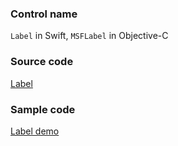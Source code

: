 ### Control name

`Label` in Swift, `MSFLabel` in Objective-C

### Source code

[Label](https://github.com/microsoft/fluentui-apple/blob/main/ios/FluentUI/Controls/Label.swift)

### Sample code

[Label demo](https://github.com/microsoft/fluentui-apple/blob/main/ios/FluentUI.Demo/FluentUI.Demo/Demos/LabelDemoController.swift)
